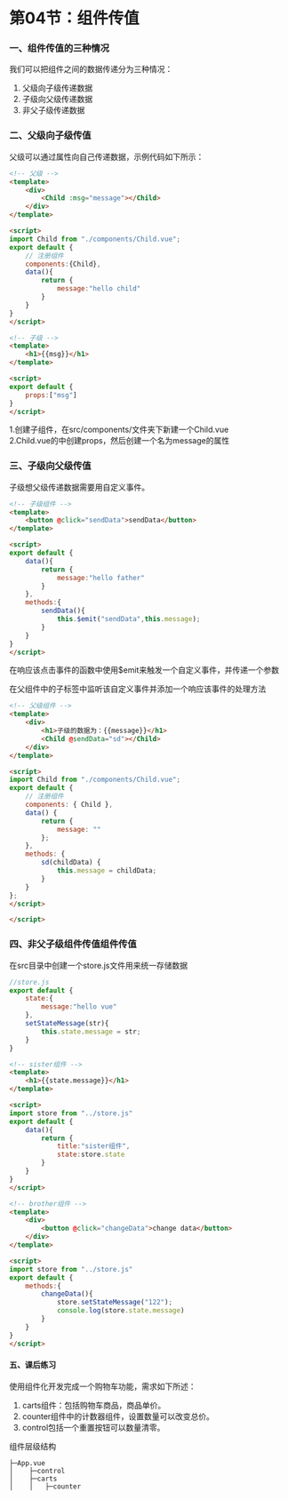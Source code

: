 # 第04节：组件传值

### 一、组件传值的三种情况

我们可以把组件之间的数据传递分为三种情况：

1. 父级向子级传递数据
2. 子级向父级传递数据
3. 非父子级传递数据

### 二、父级向子级传值 

父级可以通过属性向自己传递数据，示例代码如下所示：

``` html
<!-- 父级 -->
<template>
    <div>
		<Child :msg="message"></Child>
    </div>
</template>

<script>
import Child from "./components/Child.vue";
export default {
	// 注册组件
	components:{Child},
	data(){
		return {
			message:"hello child"
		}
	}
}
</script>
```

``` html
<!-- 子级 -->
<template>
    <h1>{{msg}}</h1>
</template>

<script>
export default {
    props:["msg"]
}
</script>
```


1.创建子组件，在src/components/文件夹下新建一个Child.vue  
2.Child.vue的中创建props，然后创建一个名为message的属性

### 三、子级向父级传值

子级想父级传递数据需要用自定义事件。

``` html
<!-- 子级组件 -->
<template>
    <button @click="sendData">sendData</button>
</template>

<script>
export default {
    data(){
        return {
            message:"hello father"
        }
    },
    methods:{
        sendData(){
            this.$emit("sendData",this.message);
        }
    }
}
</script>
```

在响应该点击事件的函数中使用$emit来触发一个自定义事件，并传递一个参数

在父组件中的子标签中监听该自定义事件并添加一个响应该事件的处理方法

``` html
<!-- 父级组件 -->
<template>
    <div>
        <h1>子级的数据为：{{message}}</h1>
        <Child @sendData="sd"></Child>
    </div>
</template>

<script>
import Child from "./components/Child.vue";
export default {
    // 注册组件
    components: { Child },
    data() {
        return {
            message: ""
        };
    },
    methods: {
        sd(childData) {
            this.message = childData;
        }
    }
};
</script>

</script>
```

### 四、非父子级组件传值组件传值

在src目录中创建一个store.js文件用来统一存储数据

``` js
//store.js
export default {
    state:{
        message:"hello vue"
    },
    setStateMessage(str){
        this.state.message = str;
    }
}
```

``` html
<!-- sister组件 -->
<template>
    <h1>{{state.message}}</h1>
</template>

<script>
import store from "../store.js"
export default {
    data(){
        return {
            title:"sister组件",
            state:store.state
        }
    }
}
</script>
```

``` html
<!-- brother组件 -->
<template>
    <div>
        <button @click="changeData">change data</button>
    </div>
</template>

<script>
import store from "../store.js"
export default {
    methods:{
        changeData(){
            store.setStateMessage("122");
            console.log(store.state.message)
        }
    }
}
</script>
```

#### 五、课后练习

使用组件化开发完成一个购物车功能，需求如下所述：

1. carts组件：包括购物车商品，商品单价。
2. counter组件中的计数器组件，设置数量可以改变总价。
3. control包括一个重置按钮可以数量清零。

组件层级结构

```
├─App.vue
│    ├─control
│    ├─carts
│    │   ├─counter
```
